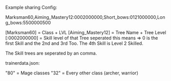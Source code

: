 Example sharing Config:

Marksman60,Aiming_Mastery12:0002000000,Short_bows:0121000000,Long_bows:5500000500

[Marksman60] = Class + LVL
[Aiming_Mastery12] = Tree Name + Tree Level
[:0002000000] = Skill level of that Tree seperated this means => 0 is the first Skill and the 2nd and 3rd Too. The 4th Skill is Level 2 Skilled.

The Skill trees are seperated by an comma.


trainerdata.json:

"80" = Mage classes
"32" = Every other class (archer, warrior)